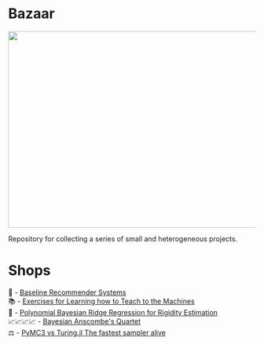 # Bazaar

<p align="center">
  <img width="507" height="400" src="https://github.com/vb690/bazaar/blob/master/images/cite_feu.jpg">
</p>

Repository for collecting a series of small and heterogeneous projects.

# Shops

:movie_camera: - [Baseline Recommender Systems](https://github.com/vb690/bazaar/tree/master/shops/baseline_recommender_systems)  
:books: - [Exercises for Learning how to Teach to the Machines](https://github.com/vb690/bazaar/tree/master/shops/machine_learning_exercises)  
:straight_ruler: - [Polynomial Bayesian Ridge Regression for Rigidity Estimation](https://github.com/vb690/bazaar/tree/master/shops/pascal_estimator)  
:chart_with_upwards_trend::chart_with_upwards_trend::chart_with_upwards_trend::chart_with_upwards_trend: - [Bayesian Anscombe's Quartet](https://github.com/vb690/bazaar/tree/master/shops/anscombe_quartet)  
⚖️ - [PyMC3 vs Turing.jl The fastest sampler alive](https://github.com/vb690/bazaar/tree/master/shops/pymc3_turing_comparison)
